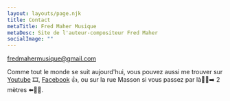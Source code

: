 ```yaml
---
layout: layouts/page.njk
title: Contact
metaTitle: Fred Maher Musique
metaDesc: Site de l'auteur-compositeur Fred Maher
socialImage: ""
---
```

[fredmahermusique@gmail.com](mailto:fredmahermusique@gmail.com)

Comme tout le monde se suit aujourd'hui, vous pouvez aussi me trouver sur [Youtube](https://www.youtube.com/channel/UCa6Mu7rVQ7BOkmsXrAFZRXQ/videos) 🎞️, <a href="https://www.facebook.com/Fred-Maher-Musique-111646130594143/" target="_blank">Facebook</a> 👍, ou sur la rue Masson si vous passez par là🚶‍♀️➡️ 2 mètres ⬅️🚶‍♂️.

